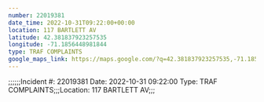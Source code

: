```yaml
---
number: 22019381
date_time: 2022-10-31T09:22:00+00:00
location: 117 BARTLETT AV
latitude: 42.381837923257535
longitude: -71.1856448981844
type: TRAF COMPLAINTS
google_maps_link: https://maps.google.com/?q=42.381837923257535,-71.1856448981844
---
```


;;;;;;Incident #: 22019381  Date: 2022-10-31 09:22:00   Type: TRAF COMPLAINTS;;;Location: 117 BARTLETT AV;;;
